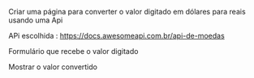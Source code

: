 Criar uma página para converter o valor digitado em dólares para reais usando uma Api

APi escolhida : https://docs.awesomeapi.com.br/api-de-moedas


Formulário que recebe o valor digitado

Mostrar o valor convertido
